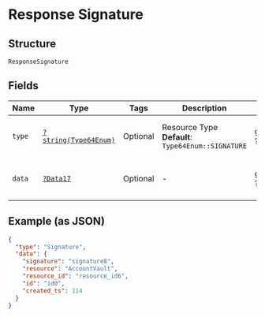 
# Response Signature

## Structure

`ResponseSignature`

## Fields

| Name | Type | Tags | Description | Getter | Setter |
|  --- | --- | --- | --- | --- | --- |
| `type` | [`?string(Type64Enum)`](../../doc/models/type-64-enum.md) | Optional | Resource Type<br>**Default**: `Type64Enum::SIGNATURE` | getType(): ?string | setType(?string type): void |
| `data` | [`?Data17`](../../doc/models/data-17.md) | Optional | - | getData(): ?Data17 | setData(?Data17 data): void |

## Example (as JSON)

```json
{
  "type": "Signature",
  "data": {
    "signature": "signature8",
    "resource": "AccountVault",
    "resource_id": "resource_id6",
    "id": "id0",
    "created_ts": 114
  }
}
```

